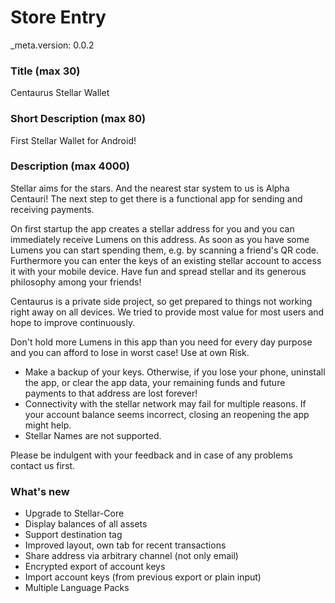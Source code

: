 ﻿# Store Entry

_meta.version: 0.0.2

### Title (max 30)

Centaurus Stellar Wallet

### Short Description (max 80)

First Stellar Wallet for Android!

### Description (max 4000)

Stellar aims for the stars. And the nearest star system to us is Alpha Centauri! The next step to get there is a functional app for sending and receiving payments.

On first startup the app creates a stellar address for you and you can immediately receive Lumens on this address. As soon as you have some Lumens you can start spending them, e.g. by scanning a friend's QR code. Furthermore you can enter the keys of an existing stellar account to access it with your mobile device. Have fun and spread stellar and its generous philosophy among your friends!

Centaurus is a private side project, so get prepared to things not working right away on all devices. We tried to provide most value for most users and hope to improve continuously.

Don't hold more Lumens in this app than you need for every day purpose and you can afford to lose in worst case! Use at own Risk.

* Make a backup of your keys. Otherwise, if you lose your phone, uninstall the app, or clear the app data, your remaining funds and future payments to that address are lost forever!
* Connectivity with the stellar network may fail for multiple reasons. If your account balance seems incorrect, closing an reopening the app might help.
* Stellar Names are not supported.

Please be indulgent with your feedback and in case of any problems contact us first.

### What's new

* Upgrade to Stellar-Core
* Display balances of all assets
* Support destination tag
* Improved layout, own tab for recent transactions
* Share address via arbitrary channel (not only email)
* Encrypted export of account keys
* Import account keys (from previous export or plain input)
* Multiple Language Packs
